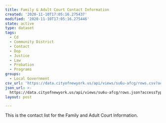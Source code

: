 ```yaml
---
title: Family & Adult Court Contact Information
created: '2020-11-10T17:05:16.275437'
modified: '2020-11-10T17:05:16.275446'
state: active
type: dataset
tags:
  - Cd
  - Community District
  - Contact
  - Dop
  - Justice
  - Law
  - Probation
  - Programs
groups:
  - Local Government
csv_url: 'https://data.cityofnewyork.us/api/views/su6u-afcg/rows.csv?accessType=DOWNLOAD'
json_url: >-
  https://data.cityofnewyork.us/api/views/su6u-afcg/rows.json?accessType=DOWNLOAD
layout: post

---
```

This is the contact list for the Family and Adult Court Information.
